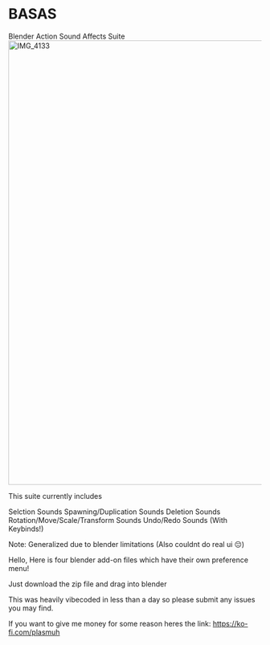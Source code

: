 # BASAS
Blender Action Sound Affects Suite
<img width="2728" height="885" alt="IMG_4133" src="https://github.com/user-attachments/assets/b4e28b34-1842-449e-a684-0505d6be0443" />

This suite currently includes

Selction Sounds
Spawning/Duplication Sounds
Deletion Sounds
Rotation/Move/Scale/Transform Sounds
Undo/Redo Sounds (With Keybinds!)

Note: Generalized due to blender limitations (Also couldnt do real ui 😔)

Hello, Here is four blender add-on files which have their own preference menu!

Just download the zip file and drag into blender

This was heavily vibecoded in less than a day so please submit any issues you may find.

If you want to give me money for some reason heres the link: https://ko-fi.com/plasmuh
